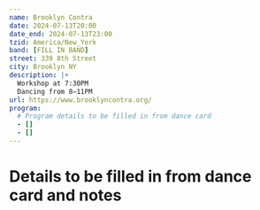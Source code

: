 ```yaml
---
name: Brooklyn Contra
date: 2024-07-13T20:00
date_end: 2024-07-13T23:00
tzid: America/New_York
band: [FILL IN BAND]
street: 339 8th Street
city: Brooklyn NY
description: |+
  Workshop at 7:30PM  
  Dancing from 8–11PM
url: https://www.brooklyncontra.org/
program:
  # Program details to be filled in from dance card
  - []
  - []
---
```


# Details to be filled in from dance card and notes